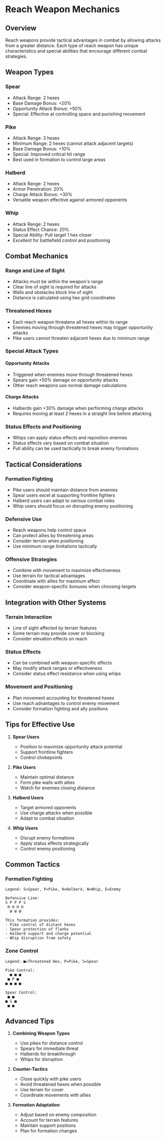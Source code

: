 # Reach Weapon Mechanics

## Overview
Reach weapons provide tactical advantages in combat by allowing attacks from a greater distance. Each type of reach weapon has unique characteristics and special abilities that encourage different combat strategies.

## Weapon Types

### Spear
- Attack Range: 2 hexes
- Base Damage Bonus: +20%
- Opportunity Attack Bonus: +50%
- Special: Effective at controlling space and punishing movement

### Pike
- Attack Range: 3 hexes
- Minimum Range: 2 hexes (cannot attack adjacent targets)
- Base Damage Bonus: +10%
- Special: Improved critical hit range
- Best used in formation to control large areas

### Halberd
- Attack Range: 2 hexes
- Armor Penetration: 20%
- Charge Attack Bonus: +30%
- Versatile weapon effective against armored opponents

### Whip
- Attack Range: 2 hexes
- Status Effect Chance: 20%
- Special Ability: Pull target 1 hex closer
- Excellent for battlefield control and positioning

## Combat Mechanics

### Range and Line of Sight
- Attacks must be within the weapon's range
- Clear line of sight is required for attacks
- Walls and obstacles block line of sight
- Distance is calculated using hex grid coordinates

### Threatened Hexes
- Each reach weapon threatens all hexes within its range
- Enemies moving through threatened hexes may trigger opportunity attacks
- Pike users cannot threaten adjacent hexes due to minimum range

### Special Attack Types

#### Opportunity Attacks
- Triggered when enemies move through threatened hexes
- Spears gain +50% damage on opportunity attacks
- Other reach weapons use normal damage calculations

#### Charge Attacks
- Halberds gain +30% damage when performing charge attacks
- Requires moving at least 2 hexes in a straight line before attacking

### Status Effects and Positioning
- Whips can apply status effects and reposition enemies
- Status effects vary based on combat situation
- Pull ability can be used tactically to break enemy formations

## Tactical Considerations

### Formation Fighting
- Pike users should maintain distance from enemies
- Spear users excel at supporting frontline fighters
- Halberd users can adapt to various combat roles
- Whip users should focus on disrupting enemy positioning

### Defensive Use
- Reach weapons help control space
- Can protect allies by threatening areas
- Consider terrain when positioning
- Use minimum range limitations tactically

### Offensive Strategies
- Combine with movement to maximize effectiveness
- Use terrain for tactical advantages
- Coordinate with allies for maximum effect
- Consider weapon-specific bonuses when choosing targets

## Integration with Other Systems

### Terrain Interaction
- Line of sight affected by terrain features
- Some terrain may provide cover or blocking
- Consider elevation effects on reach

### Status Effects
- Can be combined with weapon-specific effects
- May modify attack ranges or effectiveness
- Consider status effect resistance when using whips

### Movement and Positioning
- Plan movement accounting for threatened hexes
- Use reach advantages to control enemy movement
- Consider formation fighting and ally positions

## Tips for Effective Use

1. **Spear Users**
   - Position to maximize opportunity attack potential
   - Support frontline fighters
   - Control chokepoints

2. **Pike Users**
   - Maintain optimal distance
   - Form pike walls with allies
   - Watch for enemies closing distance

3. **Halberd Users**
   - Target armored opponents
   - Use charge attacks when possible
   - Adapt to combat situation

4. **Whip Users**
   - Disrupt enemy formations
   - Apply status effects strategically
   - Control enemy positioning

## Common Tactics

### Formation Fighting
```
Legend: S=Spear, P=Pike, H=Halberd, W=Whip, E=Enemy

Defensive Line:
S P P P S
 H H H H
  W W W

This formation provides:
- Pike control of distant hexes
- Spear protection of flanks
- Halberd support and charge potential
- Whip disruption from safety
```

### Zone Control
```
Legend: ■=Threatened Hex, P=Pike, S=Spear

Pike Control:
  ■ ■ ■
 ■ P ■
■ ■ ■ ■

Spear Control:
 ■ ■
■ S ■
 ■ ■
```

## Advanced Tips

1. **Combining Weapon Types**
   - Use pikes for distance control
   - Spears for immediate threat
   - Halberds for breakthrough
   - Whips for disruption

2. **Counter-Tactics**
   - Close quickly with pike users
   - Avoid threatened hexes when possible
   - Use terrain for cover
   - Coordinate movements with allies

3. **Formation Adaptation**
   - Adjust based on enemy composition
   - Account for terrain features
   - Maintain support positions
   - Plan for formation changes 